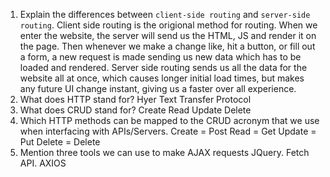 1.  Explain the differences between `client-side routing` and `server-side routing`.
Client side routing is the origional method for routing. When we enter the website, the server will send us the HTML, JS and render it on the page. Then whenever we make a change like, hit a button,  or fill out a form, a new request is made sending us new data which has to be loaded and rendered.
Server side routing sends us all the data for the website all at once, which causes longer initial load times, but makes any future UI change instant, giving us a faster over all experience. 
1.  What does HTTP stand for?
Hyer Text Transfer Protocol
1.  What does CRUD stand for?
Create Read Update Delete
1.  Which HTTP methods can be mapped to the CRUD acronym that we use when interfacing with APIs/Servers.
Create = Post
Read = Get
Update = Put
Delete = Delete
1.  Mention three tools we can use to make AJAX requests
JQuery. Fetch API. AXIOS